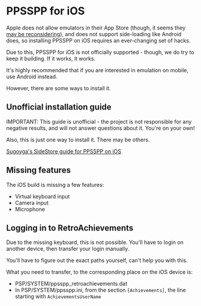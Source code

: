 # PPSSPP for iOS

Apple does not allow emulators in their App Store (though, it seems they [may be reconsidering](/news/apple-announcement-comment)), and does not support side-loading like Android does,
so installing PPSSPP on iOS requires an ever-changing set of hacks.

Due to this, PPSSPP for iOS is not officially supported - though, we do try to keep it building. If it works, it works.

It's highly recommended that if you are interested in emulation on mobile, use Android instead.

However, there are some ways to install it.

## Unofficial installation guide

IMPORTANT: This guide is unofficial - the project is not responsible for any negative results, and will not answer
questions about it. You're on your own!

Also, this is just one way to install it. There may be others.

[Sugoyga's SideStore guide for PPSSPP on iOS](https://suyogya.link/installing-sidestore-and-ppsspp-on-ios/)

## Missing features

The iOS build is missing a few features:

* Virtual keyboard input
* Camera input
* Microphone

## Logging in to RetroAchievements

Due to the missing keyboard, this is not possible. You'll have to login on another device, then transfer your login manually.

You'll have to figure out the exact paths yourself, can't help you with this.

What you need to transfer, to the corresponding place on the iOS device is:

* PSP/SYSTEM/ppsspp_retroachievements.dat
* In PSP/SYSTEM/ppsspp.ini, from the section `[Achievements]`, the line starting with `AchievementsUserName`
